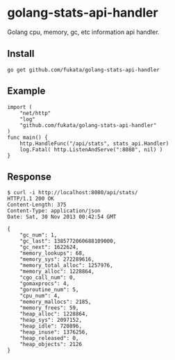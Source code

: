 golang-stats-api-handler
========================

Golang cpu, memory, gc, etc information api handler.

## Install

    go get github.com/fukata/golang-stats-api-handler

## Example

    import (
        "net/http"
        "log"
        "github.com/fukata/golang-stats-api-handler"
    )
    func main() {
        http.HandleFunc("/api/stats", stats_api.Handler)
        log.Fatal( http.ListenAndServe(":8080", nil) )
    }

## Response

    $ curl -i http://localhost:8080/api/stats/
    HTTP/1.1 200 OK
    Content-Length: 375
    Content-Type: application/json
    Date: Sat, 30 Nov 2013 00:42:54 GMT
    
    {
        "gc_num": 1,
        "gc_last": 1385772060688109000,
        "gc_next": 1622624,
        "memory_lookups": 68,
        "memory_sys": 272289616,
        "memory_total_alloc": 1257976,
        "memory_alloc": 1228864,
        "cgo_call_num": 0,
        "gomaxprocs": 4,
        "goroutine_num": 5,
        "cpu_num": 4,
        "memory_mallocs": 2185,
        "memory_frees": 59,
        "heap_alloc": 1228864,
        "heap_sys": 2097152,
        "heap_idle": 720896,
        "heap_inuse": 1376256,
        "heap_released": 0,
        "heap_objects": 2126
    }
